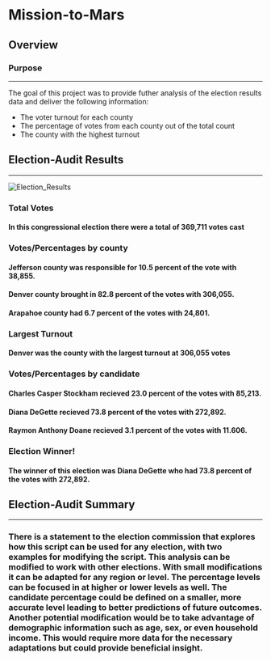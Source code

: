 # Mission-to-Mars

## Overview
### Purpose
___
The goal of this project was to provide futher analysis of the election results data and deliver the following information:
* The voter turnout for each county
* The percentage of votes from each county out of the total count
* The county with the highest turnout

## Election-Audit Results
___
![Election_Results](https://user-images.githubusercontent.com/89947873/152867080-88e010a5-dff5-4437-9092-5c3a37e7c4e6.png)

### Total Votes
#### In this congressional election there were a total of  369,711 votes cast

### Votes/Percentages by county
#### Jefferson county was responsible for 10.5 percent of the vote with 38,855.
#### Denver county brought in 82.8 percent of the votes with 306,055.
#### Arapahoe county had 6.7 percent of the votes with 24,801.

### Largest Turnout
#### Denver was the county with the largest turnout at 306,055 votes

### Votes/Percentages by candidate
#### Charles Casper Stockham recieved 23.0 percent of the votes with 85,213.
#### Diana DeGette recieved 73.8 percent of the votes with 272,892.
#### Raymon Anthony Doane recieved 3.1 percent of the votes with 11.606.

### Election Winner!
#### The winner of this election was Diana DeGette who had 73.8 percent of the votes with 272,892.

## Election-Audit Summary
___
### There is a statement to the election commission that explores how this script can be used for any election, with two examples for modifying the script. This analysis can be modified to work with other elections. With small modifications it can be adapted for any region or level. The percentage levels can be focused in at higher or lower levels as well. The candidate percentage could be defined on a smaller, more accurate level leading to better predictions of future outcomes. Another potential modification would be to take advantage of demographic information such as age, sex, or even household income. This would require more data for the necessary adaptations but could provide beneficial insight.

